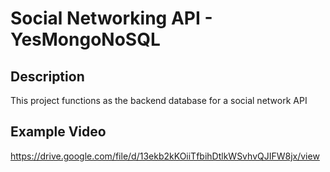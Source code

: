 # Social Networking API - YesMongoNoSQL

## Description

This project functions as the backend database for a social network API

## Example Video

https://drive.google.com/file/d/13ekb2kKOiiTfbihDtlkWSvhvQJIFW8jx/view